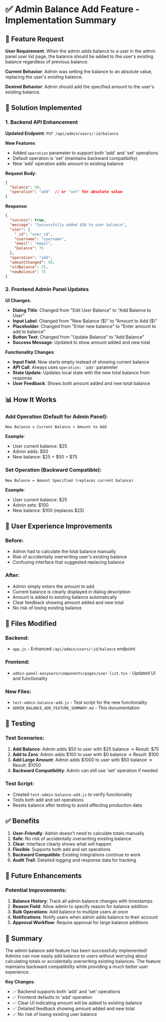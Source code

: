 # ✅ Admin Balance Add Feature - Implementation Summary

## 🎯 **Feature Request**

**User Requirement**: When the admin adds balance to a user in the admin panel user list page, the balance should be added to the user's existing balance regardless of previous balance.

**Current Behavior**: Admin was setting the balance to an absolute value, replacing the user's existing balance.

**Desired Behavior**: Admin should add the specified amount to the user's existing balance.

## 🔧 **Solution Implemented**

### 1. **Backend API Enhancement**

**Updated Endpoint**: `PUT /api/admin/users/:id/balance`

**New Features**:
- Added `operation` parameter to support both 'add' and 'set' operations
- Default operation is 'set' (maintains backward compatibility)
- New 'add' operation adds amount to existing balance

**Request Body**:
```json
{
  "balance": 50,
  "operation": "add"  // or "set" for absolute value
}
```

**Response**:
```json
{
  "success": true,
  "message": "Successfully added $50 to user balance",
  "user": {
    "_id": "user_id",
    "username": "username",
    "email": "email",
    "balance": 75
  },
  "operation": "add",
  "amountChanged": 50,
  "oldBalance": 25,
  "newBalance": 75
}
```

### 2. **Frontend Admin Panel Updates**

**UI Changes**:
- **Dialog Title**: Changed from "Edit User Balance" to "Add Balance to User"
- **Input Label**: Changed from "New Balance ($)" to "Amount to Add ($)"
- **Placeholder**: Changed from "Enter new balance" to "Enter amount to add to balance"
- **Button Text**: Changed from "Update Balance" to "Add Balance"
- **Success Message**: Updated to show amount added and new total

**Functionality Changes**:
- **Input Field**: Now starts empty instead of showing current balance
- **API Call**: Always uses `operation: 'add'` parameter
- **State Update**: Updates local state with the new total balance from response
- **User Feedback**: Shows both amount added and new total balance

## 📊 **How It Works**

### **Add Operation (Default for Admin Panel)**:
```
New Balance = Current Balance + Amount to Add
```

**Example**:
- User current balance: $25
- Admin adds: $50
- New balance: $25 + $50 = $75

### **Set Operation (Backward Compatible)**:
```
New Balance = Amount Specified (replaces current balance)
```

**Example**:
- User current balance: $25
- Admin sets: $100
- New balance: $100 (replaces $25)

## 🎯 **User Experience Improvements**

### **Before**:
- Admin had to calculate the total balance manually
- Risk of accidentally overwriting user's existing balance
- Confusing interface that suggested replacing balance

### **After**:
- Admin simply enters the amount to add
- Current balance is clearly displayed in dialog description
- Amount is added to existing balance automatically
- Clear feedback showing amount added and new total
- No risk of losing existing balance

## 📁 **Files Modified**

### **Backend**:
- `app.js` - Enhanced `/api/admin/users/:id/balance` endpoint

### **Frontend**:
- `admin-panel-easyearn/components/pages/user-list.tsx` - Updated UI and functionality

### **New Files**:
- `test-admin-balance-add.js` - Test script for the new functionality
- `ADMIN_BALANCE_ADD_FEATURE_SUMMARY.md` - This documentation

## 🚀 **Testing**

### **Test Scenarios**:
1. **Add Balance**: Admin adds $50 to user with $25 balance → Result: $75
2. **Add to Zero**: Admin adds $100 to user with $0 balance → Result: $100
3. **Add Large Amount**: Admin adds $1000 to user with $50 balance → Result: $1050
4. **Backward Compatibility**: Admin can still use 'set' operation if needed

### **Test Script**:
- Created `test-admin-balance-add.js` to verify functionality
- Tests both add and set operations
- Resets balance after testing to avoid affecting production data

## ✅ **Benefits**

1. **User-Friendly**: Admin doesn't need to calculate totals manually
2. **Safe**: No risk of accidentally overwriting existing balance
3. **Clear**: Interface clearly shows what will happen
4. **Flexible**: Supports both add and set operations
5. **Backward Compatible**: Existing integrations continue to work
6. **Audit Trail**: Detailed logging and response data for tracking

## 🔮 **Future Enhancements**

### **Potential Improvements**:
1. **Balance History**: Track all admin balance changes with timestamps
2. **Reason Field**: Allow admin to specify reason for balance addition
3. **Bulk Operations**: Add balance to multiple users at once
4. **Notifications**: Notify users when admin adds balance to their account
5. **Approval Workflow**: Require approval for large balance additions

## 🎉 **Summary**

The admin balance add feature has been successfully implemented! Admins can now easily add balance to users without worrying about calculating totals or accidentally overwriting existing balances. The feature maintains backward compatibility while providing a much better user experience.

**Key Changes**:
- ✅ Backend supports both 'add' and 'set' operations
- ✅ Frontend defaults to 'add' operation
- ✅ Clear UI indicating amount will be added to existing balance
- ✅ Detailed feedback showing amount added and new total
- ✅ No risk of losing existing user balance
